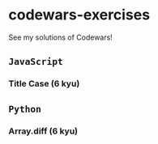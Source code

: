 # codewars-exercises
See my solutions of Codewars!

## `JavaScript`

### Title Case (6 kyu)

## `Python`

### Array.diff (6 kyu)